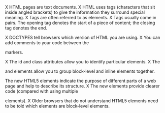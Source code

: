 X HTML pages are text documents.
X HTML uses tags (characters that sit inside angled 
brackets) to give the information they surround special 
meaning.
X Tags are often referred to as elements.
X Tags usually come in pairs. The opening tag denotes 
the start of a piece of content; the closing tag denotes 
the end.

X DOCTYPES tell browsers which version of HTML you 
are using.
X You can add comments to your code between the 
<!-- and --> markers.
X The id and class attributes allow you to identify 
particular elements.
X The <div> and <span> elements allow you to group 
block-level and inline elements together.

 

The new HTML5 elements indicate the purpose of 
different parts of a web page and help to describe 
its structure.
X The new elements provide clearer code (compared 
with using multiple <div> elements).
X Older browsers that do not understand HTML5 
elements need to be told which elements are 
block-level elements.

